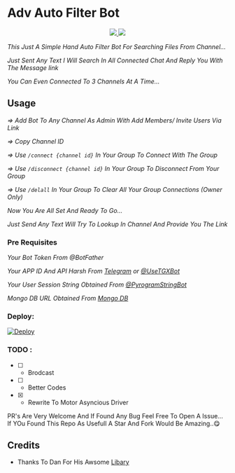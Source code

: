 # Adv Auto Filter Bot

<p align="center">
  <a href="https://github.com/AlbertEinsteinTG/Adv-Auto-Filter-Bot/stargazers">
    <img src="https://img.shields.io/github/stars/AlbertEinsteinTG/Adv-Auto-Filter-Bot?style=social">

  </a>
  
  <a href="https://github.com/AlbertEinsteinTG/Adv-Auto-Filter-Bot/fork">
    <img src="https://img.shields.io/github/forks/AlbertEinsteinTG/Adv-Auto-Filter-Bot?label=Fork&style=social">

  </a>  
</p>

_This Just A Simple Hand Auto Filter Bot For Searching Files From Channel..._

_Just Sent Any Text I Will Search In All Connected Chat And Reply You With The Message link_

_You Can Even Connected To 3 Channels At A Time..._

## Usage

_=> Add Bot To Any Channel As Admin With Add Members/ Invite Users Via Link_

_=> Copy Channel ID_

_=> Use `/connect {channel id}` In Your Group To Connect With The Group_

_=> Use `/disconnect {channel id}` In Your Group To Disconnect From Your Group_

_=> Use `/delall` In Your Group To Clear All Your Group  Connections (Owner Only)_

_Now You Are All Set And Ready To Go..._

_Just Send Any Text Will Try To Lookup In Channel And Provide You The Link_

### Pre Requisites 

_Your Bot Token From @BotFather_

_Your APP ID And API Harsh From [Telegram](http://www.my.telegram.org) or [@UseTGXBot](http://www.telegram.dog/UseTGXBot)_

_Your User Session String Obtained From [@PyrogramStringBot](http://www.telegram.dog/PyrogramStringBot)_

_Mongo DB URL Obtained From [Mongo DB](http://www.mongodb.com)_

### Deploy:
[![Deploy](https://www.herokucdn.com/deploy/button.svg)](https://heroku.com/deploy?template=https://github.com/Qwertyclass/Adv-Auto-Filter-Bot)

### TODO :

- [ ] - Brodcast
- [ ] - Better Codes
- [x] - Rewrite To Motor Asyncious Driver

PR's Are Very Welcome And If Found Any Bug Feel Free To Open A Issue...
If YOu Found This Repo As Usefull A Star And Fork Would Be Amazing..😋

## Credits

 - Thanks To Dan For His Awsome [Libary](https://github.com/pyrogram/pyrogram)
